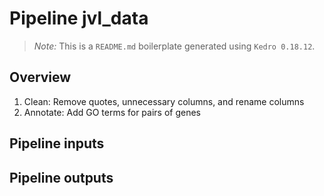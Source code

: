 # Pipeline jvl_data

> *Note:* This is a `README.md` boilerplate generated using `Kedro 0.18.12`.

## Overview

<!---
Please describe your modular pipeline here.
-->
1. Clean: Remove quotes, unnecessary columns, and rename columns
2. Annotate: Add GO terms for pairs of genes

## Pipeline inputs

<!---
The list of pipeline inputs.
-->

## Pipeline outputs

<!---
The list of pipeline outputs.
-->
